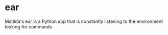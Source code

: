 # ear
Matilda's ear is a Python app that is constantly listening to the environment looking for commands
